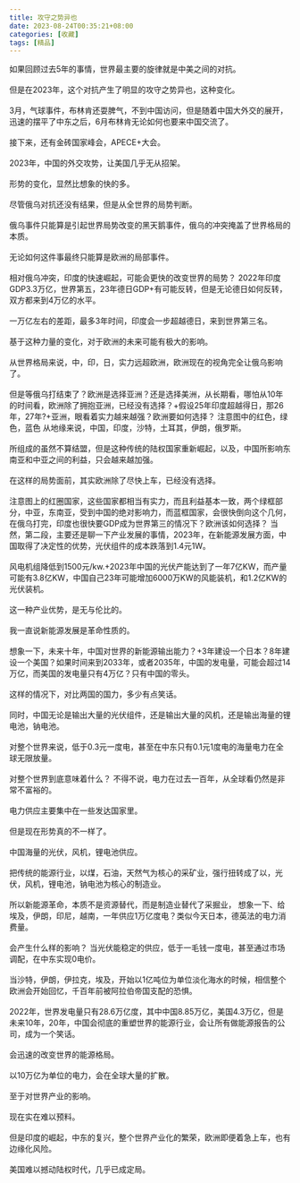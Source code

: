 ```yaml
---
title: 攻守之势异也
date: 2023-08-24T00:35:21+08:00
categories: [收藏]
tags: [精品]
---
```


 如果回顾过去5年的事情，世界最主要的旋律就是中美之间的对抗。<br/> <br/>但是在2023年，这个对抗产生了明显的攻守之势异也，这种变化。<br/> <br/>  3月，气球事件，布林肯还耍脾气，不到中国访问，但是随着中国大外交的展开，迅速的摆平了中东之后，6月布林肯无论如何也要来中国交流了。<br/> <br/>接下来，还有金砖国家峰会，APECE+大会。<br/> <br/>2023年，中国的外交攻势，让美国几乎无从招架。<br/> <br/>形势的变化，显然比想象的快的多。<br/> <br/>   尽管俄乌对抗还没有结果，但是从全世界的局势判断。<br/> <br/>俄乌事件只能算是引起世界局势改变的黑天鹅事件，俄乌的冲突掩盖了世界格局的本质。<br/> <br/>无论如何这件事最终只能算是欧洲的局部事件。<br/> <br/>相对俄乌冲突，印度的快速崛起，可能会更快的改变世界的局势？  2022年印度GDP3.3万亿，世界第五，23年德日GDP+有可能反转，但是无论德日如何反转，双方都来到4万亿的水平。<br/> <br/>一万亿左右的差距，最多3年时间，印度会一步超越德日，来到世界第三名。<br/> <br/>基于这种力量的变化，对于欧洲的未来可能有极大的影响。<br/> <br/>从世界格局来说，中，印，日，实力远超欧洲，欧洲现在的视角完全让俄乌影响了。<br/> <br/>但是等俄乌打结束了？欧洲是选择亚洲？还是选择美洲，从长期看，哪怕从10年的时间看，欧洲除了拥抱亚洲，已经没有选择？+假设25年印度超越得日，那26年，27年?+亚洲，眼看着实力越来越强？欧洲要如何选择？   注意图中的红色，绿色，蓝色 从地缘来说，中国，印度，沙特，土耳其，伊朗，俄罗斯。<br/> <br/>所组成的虽然不算结盟，但是这种传统的陆权国家重新崛起，以及，中国所影响东南亚和中亚之间的利益，只会越来越加强。<br/> <br/>在这样的局势面前，其实欧洲除了尽快上车，已经没有选择。<br/> <br/>  注意图上的红圈国家，这些国家都相当有实力，而且利益基本一致，两个绿框部分，中亚，东南亚，受到中国的绝对影响力，而蓝框国家，会很快倒向这个几何，在俄乌打完，印度也很快要GDP成为世界第三的情况下？欧洲该如何选择？     当然，第二段，主要还是聊一下产业发展的事情，2023年，在新能源发展方面，中国取得了决定性的优势，光伏组件的成本跌落到1.4元1W。<br/> <br/>风电机组降低到1500元/kw.+2023年中国的光伏产能达到了一年7亿KW，而产量可能有3.8亿KW，中国自己23年可能增加6000万KW的风能装机，和1.2亿KW的光伏装机。<br/> <br/>这一种产业优势，是无与伦比的。<br/> <br/>我一直说新能源发展是革命性质的。<br/> <br/>  想象一下，未来十年，中国对世界的新能源输出能力？+3年建设一个日本？8年建设一个美国？如果时间来到2033年，或者2035年，中国的发电量，可能会超过14万亿，而美国的发电量只有4万亿？只有中国的零头。<br/> <br/>这样的情况下，对比两国的国力，多少有点笑话。<br/> <br/>   同时，中国无论是输出大量的光伏组件，还是输出大量的风机，还是输出海量的锂电池，钠电池。<br/> <br/>对整个世界来说，低于0.3元一度电，甚至在中东只有0.1元1度电的海量电力在全球无限放量。<br/> <br/>对整个世界到底意味着什么？  不得不说，电力在过去一百年，从全球看仍然是非常不富裕的。<br/> <br/>电力供应主要集中在一些发达国家里。<br/> <br/>但是现在形势真的不一样了。<br/> <br/>中国海量的光伏，风机，锂电池供应。<br/> <br/>把传统的能源行业，以煤，石油，天然气为核心的采矿业，强行扭转成了以，光伏，风机，锂电池，钠电池为核心的制造业。<br/> <br/>所以新能源革命，本质不是资源替代，而是制造业替代了采掘业，  想象一下、给埃及，伊朗，印尼，越南，一年供应1万亿度电？类似今天日本，德英法的电力消费量。<br/> <br/>会产生什么样的影响？   当光伏能稳定的供应，低于一毛钱一度电，甚至通过市场调配，在中东实现0电价。<br/> <br/>当沙特，伊朗，伊拉克，埃及，开始以1亿吨位为单位淡化海水的时候，相信整个欧洲会开始回忆，千百年前被阿拉伯帝国支配的恐惧。<br/> <br/>   2022年，世界发电量只有28.6万亿度，其中中国8.85万亿，美国4.3万亿，但是未来10年，20年，中国会彻底的重塑世界的能源行业，会让所有做能源报告的公司，成为一个笑话。<br/> <br/>会迅速的改变世界的能源格局。<br/> <br/>以10万亿为单位的电力，会在全球大量的扩散。<br/> <br/>至于对世界产业的影响。<br/> <br/>现在实在难以预料。<br/> <br/>但是印度的崛起，中东的复兴，整个世界产业化的繁荣，欧洲即便着急上车，也有边缘化风险。<br/> <br/>美国难以撼动陆权时代，几乎已成定局。<br/> <br/>